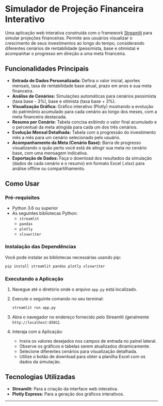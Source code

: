 # Simulador de Projeção Financeira Interativo

Uma aplicação web interativa construída com o framework [Streamlit](https://streamlit.io/) para simular projeções financeiras. Permite aos usuários visualizar o crescimento de seus investimentos ao longo do tempo, considerando diferentes cenários de rentabilidade (pessimista, base e otimista) e acompanhar o progresso em direção a uma meta financeira.

## Funcionalidades Principais

*   **Entrada de Dados Personalizada:** Defina o valor inicial, aportes mensais, taxa de rentabilidade base anual, prazo em anos e sua meta financeira.
*   **Análise de Cenários:** Simulações automáticas para cenários pessimista (taxa base - 3%), base e otimista (taxa base + 3%).
*   **Visualização Gráfica:** Gráfico interativo (Plotly) mostrando a evolução do patrimônio acumulado para cada cenário ao longo dos meses, com a meta financeira destacada.
*   **Resumo por Cenário:** Tabela concisa exibindo o valor final acumulado e o percentual da meta atingida para cada um dos três cenários.
*   **Evolução Mensal Detalhada:** Tabela com a progressão do investimento mês a mês para um cenário selecionado pelo usuário.
*   **Acompanhamento da Meta (Cenário Base):** Barra de progresso visualizando o quão perto você está de atingir sua meta no cenário base, com uma mensagem indicativa.
*   **Exportação de Dados:** Faça o download dos resultados da simulação (dados de cada cenário e o resumo) em formato Excel (.xlsx) para análise offline ou compartilhamento.

## Como Usar

### Pré-requisitos

*   Python 3.6 ou superior
*   As seguintes bibliotecas Python:
    *   `streamlit`
    *   `pandas`
    *   `plotly`
    *   `xlsxwriter`

### Instalação das Dependências

Você pode instalar as bibliotecas necessárias usando pip:

```bash
pip install streamlit pandas plotly xlsxwriter
```

### Executando a Aplicação

1.  Navegue até o diretório onde o arquivo `app.py` está localizado.
2.  Execute o seguinte comando no seu terminal:

    ```bash
    streamlit run app.py
    ```
3.  Abra o navegador no endereço fornecido pelo Streamlit (geralmente `http://localhost:8501`).
4.  Interaja com a Aplicação:
    *   Insira os valores desejados nos campos de entrada no painel lateral.
    *   Observe os gráficos e tabelas serem atualizados dinamicamente.
    *   Selecione diferentes cenários para visualização detalhada.
    *   Utilize o botão de download para obter a planilha Excel com os dados da simulação.

## Tecnologias Utilizadas

*   **Streamlit:** Para a criação da interface web interativa.
*   **Plotly Express:** Para a geração dos gráficos interativos.

---